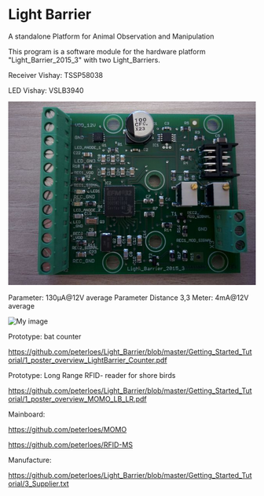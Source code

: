﻿# Light Barrier

A standalone Platform for Animal Observation and Manipulation 

This program is a software module for the hardware platform
"Light_Barrier_2015_3" with two Light_Barriers.

Receiver Vishay: TSSP58038

LED Vishay: VSLB3940

![My image](https://github.com/peterloes/Light_Barrier/blob/master/Getting_Started_Tutorial/2_Electronic_board.jpg)

Parameter: 130µA@12V average
Parameter Distance 3,3 Meter: 4mA@12V average

![My image](https://github.com/peterloes/Light_Barrier/blob/master/Getting_Started_Tutorial/2_Mechanik_Sensor_1.JPG)

Prototype: bat counter

https://github.com/peterloes/Light_Barrier/blob/master/Getting_Started_Tutorial/1_poster_overview_LightBarrier_Counter.pdf

Prototype: Long Range RFID- reader for shore birds

https://github.com/peterloes/Light_Barrier/blob/master/Getting_Started_Tutorial/1_poster_overview_MOMO_LB_LR.pdf

Mainboard:

https://github.com/peterloes/MOMO

https://github.com/peterloes/RFID-MS

Manufacture:

https://github.com/peterloes/Light_Barrier/blob/master/Getting_Started_Tutorial/3_Supplier.txt
